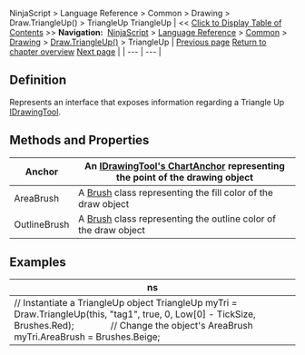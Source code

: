 ﻿
NinjaScript \> Language Reference \> Common \> Drawing \> Draw.TriangleUp() \> TriangleUp
TriangleUp
| \<\< [Click to Display Table of Contents](triangleup.md) \>\> **Navigation:**     [NinjaScript](ninjascript.md) \> [Language Reference](language_reference_wip.md) \> [Common](common.md) \> [Drawing](drawing.md) \> [Draw.TriangleUp()](draw_triangleup.md) \> TriangleUp | [Previous page](draw_triangleup.md) [Return to chapter overview](draw_triangleup.md) [Next page](draw_verticalline.md) |
| --- | --- |
## Definition
Represents an interface that exposes information regarding a Triangle Up [IDrawingTool](idrawingtool.md).
 
## Methods and Properties
| Anchor | An [IDrawingTool's ChartAnchor](idrawingtool.htm#chartanchor) representing the point of the drawing object |
| --- | --- |
| AreaBrush | A [Brush](http://msdn.microsoft.com/en-us/library/system.windows.media.brush(v=vs.110).aspx) class representing the fill color of the draw object |
| OutlineBrush | A [Brush](http://msdn.microsoft.com/en-us/library/system.windows.media.brush(v=vs.110).aspx) class representing the outline color of the draw object |

## 
## 
## Examples
| ns |
| --- |
| // Instantiate a TriangleUp object TriangleUp myTri \= Draw.TriangleUp(this, "tag1", true, 0, Low\[0] \- TickSize, Brushes.Red);               // Change the object's AreaBrush myTri.AreaBrush \= Brushes.Beige; |
